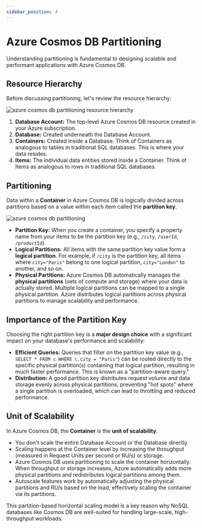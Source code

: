 ```yaml
---
sidebar_position: 4
---
```


# Azure Cosmos DB Partitioning

Understanding partitioning is fundamental to designing scalable and performant applications with Azure Cosmos DB.

## Resource Hierarchy

Before discussing partitioning, let's review the resource hierarchy:

<div>
    <img src={require('@site/static/img/azure-storage/azure-cosmos-db-partitioning-resource-hierarchy.png').default} alt="azure cosmos db partitioning resource hierarchy" />
</div>

1.  **Database Account:** The top-level Azure Cosmos DB resource created in your Azure subscription.
2.  **Database:** Created underneath the Database Account.
3.  **Containers:** Created inside a Database. Think of Containers as analogous to tables in traditional SQL databases. This is where your data resides.
4.  **Items:** The individual data entities stored inside a Container. Think of Items as analogous to rows in traditional SQL databases.

## Partitioning

Data within a **Container** in Azure Cosmos DB is logically divided across partitions based on a value within each item called the **partition key**.

<div>
    <img src={require('@site/static/img/azure-storage/azure-cosmos-db-partitioning.png').default} alt="azure cosmos db partitioning" />
</div>

*   **Partition Key:** When you create a container, you specify a property name from your items to be the partition key (e.g., `/city`, `/userId`, `/productId`).
*   **Logical Partitions:** All items with the same partition key value form a **logical partition**. For example, if `/city` is the partition key, all items where `city="Paris"` belong to one logical partition, `city="London"` to another, and so on.
*   **Physical Partitions:** Azure Cosmos DB automatically manages the **physical partitions** (sets of compute and storage) where your data is actually stored. Multiple logical partitions can be mapped to a single physical partition. Azure distributes logical partitions across physical partitions to manage scalability and performance.

## Importance of the Partition Key

Choosing the right partition key is a **major design choice** with a significant impact on your database's performance and scalability:

*   **Efficient Queries:** Queries that filter on the partition key value (e.g., `SELECT * FROM c WHERE c.city = "Paris"`) can be routed directly to the specific physical partition(s) containing that logical partition, resulting in much faster performance. This is known as a "partition-aware query."
*   **Distribution:** A good partition key distributes request volume and data storage evenly across physical partitions, preventing "hot spots" where a single partition is overloaded, which can lead to throttling and reduced performance.

## Unit of Scalability

In Azure Cosmos DB, the **Container** is the **unit of scalability**.

*   You don't scale the entire Database Account or the Database directly.
*   Scaling happens at the Container level by increasing the throughput (measured in Request Units per second or RU/s) or storage.
*   Azure Cosmos DB uses partitioning to scale the container horizontally. When throughput or storage increases, Azure automatically adds more physical partitions and redistributes logical partitions among them.
*   Autoscale features work by automatically adjusting the physical partitions and RU/s based on the load, effectively scaling the container via its partitions.

This partition-based horizontal scaling model is a key reason why NoSQL databases like Cosmos DB are well-suited for handling large-scale, high-throughput workloads.